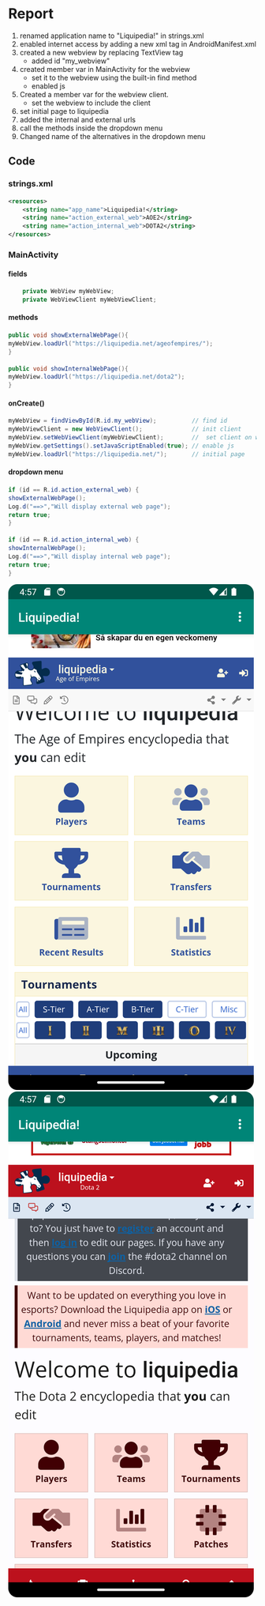 
# Report

1. renamed application name to "Liquipedia!" in strings.xml
2. enabled internet access by adding a new xml tag in AndroidManifest.xml
3. created a new webview by replacing TextView tag
    - added id "my_webview"
4. created member var in MainActivity for the webview
    - set it to the webview using the built-in find method
    - enabled js
5. Created a member var for the webview client.
    - set the webview to include the client
6. set initial page to liquipedia
7. added the internal and external urls 
8. call the methods inside the dropdown menu
9. Changed name of the alternatives in the dropdown menu

## Code 

### strings.xml
``` xml
<resources>
    <string name="app_name">Liquipedia!</string>
    <string name="action_external_web">AOE2</string>
    <string name="action_internal_web">DOTA2</string>
</resources>

```

### MainActivity

#### fields
``` java
    private WebView myWebView;
    private WebViewClient myWebViewClient;
```


#### methods
``` java
public void showExternalWebPage(){
myWebView.loadUrl("https://liquipedia.net/ageofempires/");
}

public void showInternalWebPage(){
myWebView.loadUrl("https://liquipedia.net/dota2");
}
```

#### onCreate()
``` java
myWebView = findViewById(R.id.my_webView);          // find id
myWebViewClient = new WebViewClient();              // init client
myWebView.setWebViewClient(myWebViewClient);        //  set client on webview
myWebView.getSettings().setJavaScriptEnabled(true); // enable js
myWebView.loadUrl("https://liquipedia.net/");       // initial page
```
#### dropdown menu
``` java
if (id == R.id.action_external_web) {
showExternalWebPage();
Log.d("==>","Will display external web page");
return true;
}

if (id == R.id.action_internal_web) {
showInternalWebPage();
Log.d("==>","Will display internal web page");
return true;
}
```

![external(AOE2)](external.png) 
![internal(DOTA2)](internal.png) 
